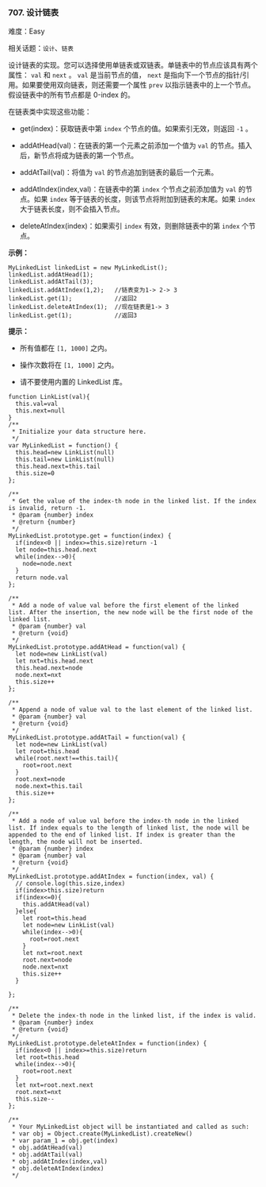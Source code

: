 ### 707. 设计链表

难度：Easy

相关话题：`设计`、`链表`

设计链表的实现。您可以选择使用单链表或双链表。单链表中的节点应该具有两个属性： `val` 和 `next` 。 `val` 是当前节点的值， `next` 是指向下一个节点的指针/引用。如果要使用双向链表，则还需要一个属性 `prev` 以指示链表中的上一个节点。假设链表中的所有节点都是 0-index 的。



在链表类中实现这些功能：




* get(index)：获取链表中第 `index` 个节点的值。如果索引无效，则返回 `-1` 。

* addAtHead(val)：在链表的第一个元素之前添加一个值为 `val` 的节点。插入后，新节点将成为链表的第一个节点。

* addAtTail(val)：将值为 `val`  的节点追加到链表的最后一个元素。

* addAtIndex(index,val)：在链表中的第 `index` 个节点之前添加值为 `val`  的节点。如果 `index` 等于链表的长度，则该节点将附加到链表的末尾。如果  `index`  大于链表长度，则不会插入节点。

* deleteAtIndex(index)：如果索引 `index`  有效，则删除链表中的第 `index`  个节点。









**示例：** 



```
MyLinkedList linkedList = new MyLinkedList();
linkedList.addAtHead(1);
linkedList.addAtTail(3);
linkedList.addAtIndex(1,2);   //链表变为1-> 2-> 3
linkedList.get(1);            //返回2
linkedList.deleteAtIndex(1);  //现在链表是1-> 3
linkedList.get(1);            //返回3
```






**提示：** 




* 所有值都在 `[1, 1000]` 之内。

* 操作次数将在 `[1, 1000]` 之内。

* 请不要使用内置的 LinkedList 库。




```
function LinkList(val){
  this.val=val
  this.next=null
}
/**
 * Initialize your data structure here.
 */
var MyLinkedList = function() {
  this.head=new LinkList(null)
  this.tail=new LinkList(null)
  this.head.next=this.tail
  this.size=0
};

/**
 * Get the value of the index-th node in the linked list. If the index is invalid, return -1. 
 * @param {number} index
 * @return {number}
 */
MyLinkedList.prototype.get = function(index) {
  if(index<0 || index>=this.size)return -1
  let node=this.head.next
  while(index-->0){
    node=node.next
  }
  return node.val
};

/**
 * Add a node of value val before the first element of the linked list. After the insertion, the new node will be the first node of the linked list. 
 * @param {number} val
 * @return {void}
 */
MyLinkedList.prototype.addAtHead = function(val) {
  let node=new LinkList(val)
  let nxt=this.head.next
  this.head.next=node
  node.next=nxt
  this.size++
};

/**
 * Append a node of value val to the last element of the linked list. 
 * @param {number} val
 * @return {void}
 */
MyLinkedList.prototype.addAtTail = function(val) {
  let node=new LinkList(val)
  let root=this.head
  while(root.next!==this.tail){
    root=root.next
  }
  root.next=node
  node.next=this.tail
  this.size++
};

/**
 * Add a node of value val before the index-th node in the linked list. If index equals to the length of linked list, the node will be appended to the end of linked list. If index is greater than the length, the node will not be inserted. 
 * @param {number} index 
 * @param {number} val
 * @return {void}
 */
MyLinkedList.prototype.addAtIndex = function(index, val) {
  // console.log(this.size,index)
  if(index>this.size)return
  if(index<=0){
    this.addAtHead(val)
  }else{
    let root=this.head
    let node=new LinkList(val)
    while(index-->0){
      root=root.next
    }
    let nxt=root.next
    root.next=node
    node.next=nxt
    this.size++
  }

};

/**
 * Delete the index-th node in the linked list, if the index is valid. 
 * @param {number} index
 * @return {void}
 */
MyLinkedList.prototype.deleteAtIndex = function(index) {
  if(index<0 || index>=this.size)return
  let root=this.head
  while(index-->0){
    root=root.next
  }
  let nxt=root.next.next
  root.next=nxt
  this.size--
};

/** 
 * Your MyLinkedList object will be instantiated and called as such:
 * var obj = Object.create(MyLinkedList).createNew()
 * var param_1 = obj.get(index)
 * obj.addAtHead(val)
 * obj.addAtTail(val)
 * obj.addAtIndex(index,val)
 * obj.deleteAtIndex(index)
 */
```

